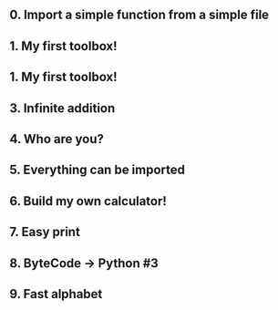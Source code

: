 ## 0. Import a simple function from a simple file
## 1. My first toolbox!
## 1. My first toolbox!
## 3. Infinite addition
## 4. Who are you?
## 5. Everything can be imported
## 6. Build my own calculator!
## 7. Easy print
## 8. ByteCode -> Python #3
## 9. Fast alphabet
